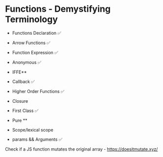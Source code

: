 # Functions - Demystifying Terminology

- Functions Declaration ✅
- Arrow Functions ✅
- Function Expression ✅
- Anonymous ✅
- IFFE**


- Callback ✅
- Higher Order Functions ✅
- Closure
- First Class ✅
- Pure ** 



- Scope/lexical scope
- params && Arguments ✅


Check if a JS function mutates the original array - https://doesitmutate.xyz/